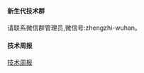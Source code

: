 #### 新生代技术群

请联系微信群管理员,微信号:zhengzhi-wuhan。

#### 技术周报

[技术周报](https://github.com/NewGenerationTechnologyGroup/Technology-Sharing/tree/master/weekly)
